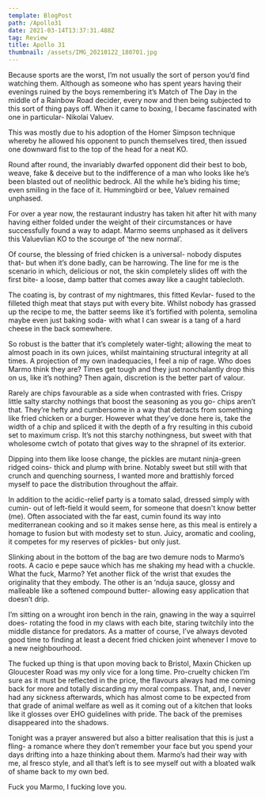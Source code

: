 ```yaml
---
template: BlogPost
path: /Apollo31
date: 2021-03-14T13:37:31.488Z
tag: Review
title: Apollo 31
thumbnail: /assets/IMG_20210122_180701.jpg
---
```

<!--StartFragment-->

Because sports are the worst, I’m not usually the sort of person you’d find watching them. Although as someone who has spent years having their evenings ruined by the boys remembering it’s Match of The Day in the middle of a Rainbow Road decider, every now and then being subjected to this sort of thing pays off. When it came to boxing, I became fascinated with one in particular- Nikolai Valuev.

This was mostly due to his adoption of the Homer Simpson technique whereby he allowed his opponent to punch themselves tired, then issued one downward fist to the top of the head for a neat KO.

Round after round, the invariably dwarfed opponent did their best to bob, weave, fake & deceive but to the indifference of a man who looks like he’s been blasted out of neolithic bedrock. All the while he’s biding his time; even smiling in the face of it. Hummingbird or bee, Valuev remained unphased.

For over a year now, the restaurant industry has taken hit after hit with many having either folded under the weight of their circumstances or have successfully found a way to adapt. Marmo seems unphased as it delivers this Valuevlian KO to the scourge of ‘the new normal’.

Of course, the blessing of fried chicken is a universal- nobody disputes that- but when it’s done badly, can be harrowing. The line for me is the scenario in which, delicious or not, the skin completely slides off with the first bite- a loose, damp batter that comes away like a caught tablecloth.

The coating is, by contrast of my nightmares, this fitted Kevlar- fused to the filleted thigh meat that stays put with every bite. Whilst nobody has grassed up the recipe to me, the batter seems like it’s fortified with polenta, semolina maybe even just baking soda- with what I can swear is a tang of a hard cheese in the back somewhere.

So robust is the batter that it’s completely water-tight; allowing the meat to almost poach in its own juices, whilst maintaining structural integrity at all times. A projection of my own inadequacies, I feel a nip of rage. Who does Marmo think they are? Times get tough and they just nonchalantly drop this on us, like it’s nothing? Then again, discretion is the better part of valour.

Rarely are chips favourable as a side when contrasted with fries. Crispy little salty starchy nothings that boost the seasoning as you go- chips aren’t that. They’re hefty and cumbersome in a way that detracts from something like fried chicken or a burger. However what they’ve done here is, take the width of a chip and spliced it with the depth of a fry resulting in this cuboid set to maximum crisp. It’s not this starchy nothingness, but sweet with that wholesome cwtch of potato that gives way to the shrapnel of its exterior.

Dipping into them like loose change, the pickles are mutant ninja-green ridged coins- thick and plump with brine. Notably sweet but still with that crunch and quenching sourness, I wanted more and brattishly forced myself to pace the distribution throughout the affair.

In addition to the acidic-relief party is a tomato salad, dressed simply with cumin- out of left-field it would seem, for someone that doesn't know better (me). Often associated with the far east, cumin found its way into mediterranean cooking and so it makes sense here, as this meal is entirely a homage to fusion but with modesty set to stun. Juicy, aromatic and cooling, it competes for my reserves of pickles- but only just.

Slinking about in the bottom of the bag are two demure nods to Marmo’s roots. A cacio e pepe sauce which has me shaking my head with a chuckle. What the fuck, Marmo? Yet another flick of the wrist that exudes the originality that they embody. The other is an ‘nduja sauce, glossy and malleable like a softened compound butter- allowing easy application that doesn’t drip.

I’m sitting on a wrought iron bench in the rain, gnawing in the way a squirrel does- rotating the food in my claws with each bite, staring twitchily into the middle distance for predators. As a matter of course, I’ve always devoted good time to finding at least a decent fried chicken joint whenever I move to a new neighbourhood.

The fucked up thing is that upon moving back to Bristol, Maxin Chicken up Gloucester Road was my only vice for a long time. Pro-cruelty chicken I’m sure as it must be reflected in the price, the flavours always had me coming back for more and totally discarding my moral compass. That, and, I never had any sickness afterwards, which has almost come to be expected from that grade of animal welfare as well as it coming out of a kitchen that looks like it glosses over EHO guidelines with pride. The back of the premises disappeared into the shadows.

Tonight was a prayer answered but also a bitter realisation that this is just a fling- a romance where they don’t remember your face but you spend your days drifting into a haze thinking about them. Marmo’s had their way with me, al fresco style, and all that’s left is to see myself out with a bloated walk of shame back to my own bed.

Fuck you Marmo, I fucking love you.

<!--EndFragment-->
